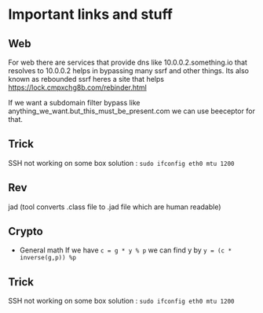 # Important links and stuff

## Web
For web there are services that provide dns like 10.0.0.2.something.io that resolves to 10.0.0.2 helps in bypassing many ssrf and other things.
Its also known as rebounded ssrf heres a site that helps https://lock.cmpxchg8b.com/rebinder.html

If we want a subdomain filter bypass like anything_we_want.but_this_must_be_present.com we can use beeceptor for that.



## Trick
SSH not working on some box solution : `sudo ifconfig eth0 mtu 1200`


## Rev
jad (tool converts .class file to .jad file which are human readable)


## Crypto
- General math
If we have `c = g * y % p` we can find y by `y = (c * inverse(g,p)) %p`


## Trick
SSH not working on some box solution : `sudo ifconfig eth0 mtu 1200`

